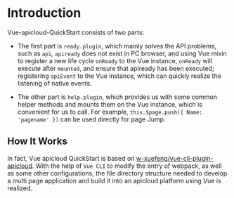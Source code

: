 # Introduction

Vue-apicloud-QuickStart consists of two parts:

- The first part is `ready.plugin`, which mainly solves the API problems, such as `api`, `apiready` does not exist in PC browser, and using Vue mixin to register a new life cycle `onReady` to the Vue instance, `onReady` will execute after `mounted`, and ensure that apiready has been executed; registering `apiEvent` to the Vue instance, which can quickly realize the listening of native events.

- The other part is `help.plugin`, which provides us with some common helper methods and mounts them on the Vue instance, which is convenient for us to call. For example, `this.$page.push({ Name: 'pagename' })` can be used directly for page Jump.

## How It Works

In fact, Vue apicloud QuickStart is based on [w-xuefeng/vue-cli-plugin-apicloud](https://github.com/w-xuefeng/vue-cli-plugin-apicloud). With the help of `Vue CLI` to modify the entry of webpack, as well as some other configurations, the file directory structure needed to develop a multi page application and build it into an apicloud platform using Vue is realized.
